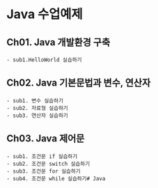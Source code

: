 # Java 수업예제

## Ch01. Java  개발환경 구축
	- sub1.HelloWorld 실습하기
	
## Ch02. Java 기본문법과 변수, 연산자
	- sub1. 변수 실습하기
	- sub2. 자료형 실습하기
	- sub3. 연산자 실습하기
	
## Ch03. Java 제어문
	- sub1. 조건문 if 실습하기
	- sub2. 조건문 switch 실습하기
	- sub3. 조건문 for 실습하기
	- sub4. 조건문 while 실습하기# Java
